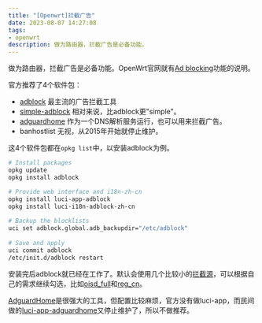 ```yaml
---
title: "[Openwrt]拦截广告"
date: 2023-08-07 14:27:08
tags:
- openwrt
description: 做为路由器，拦截广告是必备功能。
---
```

做为路由器，拦截广告是必备功能。OpenWrt官网就有[Ad blocking](https://openwrt.org/docs/guide-user/services/ad-blocking)功能的说明。

官方推荐了4个软件包：
- [adblock](https://github.com/openwrt/packages/blob/master/net/adblock/files/README.md)
  最主流的广告拦截工具
- [simple-adblock](https://docs.openwrt.melmac.net/simple-adblock/)
  相对来说，比adblock更"simple"。
- [adguardhome](https://openwrt.org/docs/guide-user/services/dns/adguard-home)
  作为一个DNS解析服务运行，也可以用来拦截广告。
- banhostlist
  无视，从2015年开始就停止维护。

这4个软件包都在`opkg list`中，以安装adblock为例。

```sh
# Install packages
opkg update
opkg install adblock

# Provide web interface and i18n-zh-cn
opkg install luci-app-adblock 
opkg install luci-i18n-adblock-zh-cn
 
# Backup the blocklists
uci set adblock.global.adb_backupdir="/etc/adblock"
 
# Save and apply
uci commit adblock
/etc/init.d/adblock restart
```

安装完后adblock就已经在工作了。默认会使用几个比较小的[拦截源](https://github.com/openwrt/packages/blob/master/net/adblock/files/README.md#main-features)，可以根据自己的需求继续勾选，比如[oisd_full](https://oisd.nl/)和[reg_cn](https://easylist.to/)。

[AdguardHome](https://github.com/AdguardTeam/AdguardHome)是很强大的工具，但配置比较麻烦，官方没有做luci-app，而民间做的[luci-app-adguardhome](https://github.com/rufengsuixing/luci-app-adguardhome)又停止维护了，所以不做推荐。
